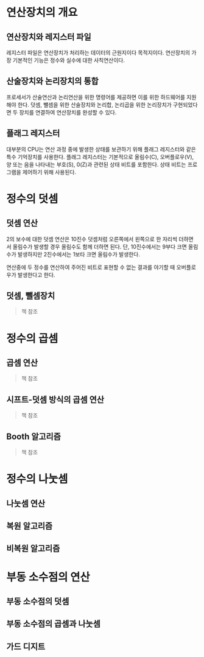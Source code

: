 # 연산장치의 개요

## 연산장치와 레지스터 파일

레지스터 파일은 연산장치가 처리하는 데이터의 근원지이다 목적지이다. 연산장치의 가장 기본적인 기능은 정수와 실수에 대한 사칙연산이다.

## 산술장치와 논리장치의 통합

프로세서가 산술연산과 논리연산을 위한 명령어를 제공하면 이를 위한 하드웨어를 지원해야 한다. 덧셈, 뺄셈을 위한 산술장치와 논리합, 논리곱을 위한 논리장치가 구현되었다면 두 장치를 연결하여 연산장치를 완성할 수 있다.

## 플래그 레지스터

대부분의 CPU는 연산 과정 중에 발생한 상태를 보관하기 위해 플래그 레지스터와 같은 특수 기억장치를 사용한다. 플래그 레지스터는 기본적으로 올림수(C), 오버플로우(V), 양 또는 음을 나타내는 부호(S), 0(Z)과 관련된 상태 비트를 포함한다. 상태 비트는 프로그램을 제어하기 위해 사용된다.



# 정수의 덧셈

## 덧셈 연산

2의 보수에 대한 덧셈 연산은 10진수 덧셈처럼 오른쪽에서 왼쪽으로 한 자리씩 더하면서 올림수가 발생할 경우 올림수도 함께 더하면 된다. 단, 10진수에서는 9부다 크면 올림수가 발생하지만 2진수에서는 1보타 크면 올림수가 발생한다.

연산중에 두 정수를 연산하여 주어진 비트로 표현할 수 없는 결과를 야기할 때 오버플로우가 발생한다고 한다.

## 덧셈, 뺄셈장치

> 책 참조



# 정수의 곱셈

## 곱셈 연산

> 책 참조

## 시프트-덧셈 방식의 곱셈 연산

> 책 참조

## Booth 알고리즘

> 책 참조



# 정수의 나눗셈

## 나눗셈 연산

## 복원 알고리즘

## 비복원 알고리즘



# 부동 소수점의 연산

## 부동 소수점의 덧셈

## 부동 소수점의 곱셈과 나눗셈

## 가드 디지트


